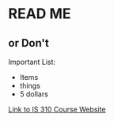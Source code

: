 # READ ME
## or Don't
Important List:
* Items 
* things
* 5 dollars

[Link to IS 310 Course Website](https://zoeleblanc.com/is310-computing-humanities-2024/)